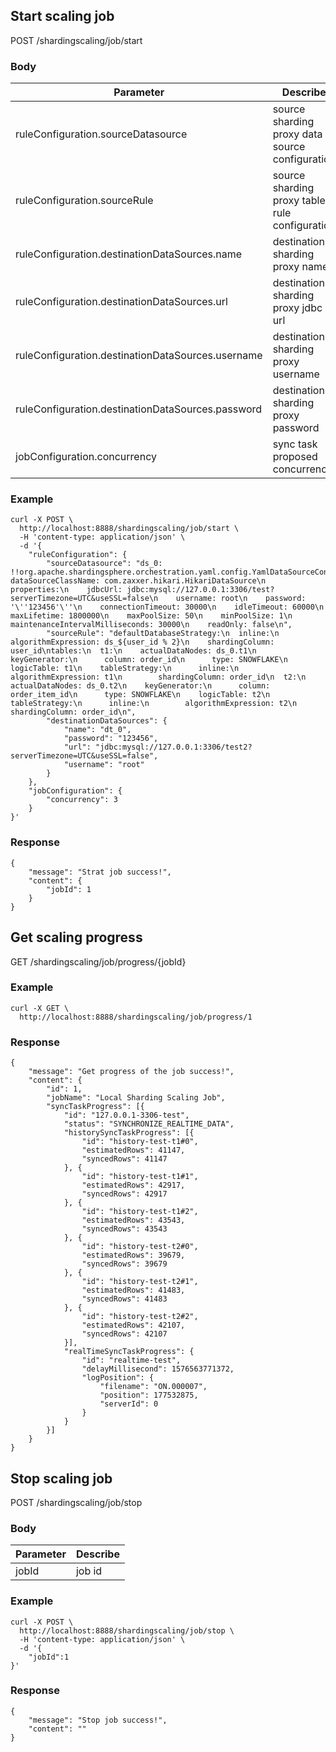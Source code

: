 ## Start scaling job

POST /shardingscaling/job/start

### Body

| Parameter                                         | Describe                                        |
|---------------------------------------------------|-------------------------------------------------|
| ruleConfiguration.sourceDatasource                | source sharding proxy data source configuration |
| ruleConfiguration.sourceRule                      | source sharding proxy table rule configuration  |
| ruleConfiguration.destinationDataSources.name     | destination sharding proxy name                 |
| ruleConfiguration.destinationDataSources.url      | destination sharding proxy jdbc url             |
| ruleConfiguration.destinationDataSources.username | destination sharding proxy username             |
| ruleConfiguration.destinationDataSources.password | destination sharding proxy password             |
| jobConfiguration.concurrency                      | sync task proposed concurrency                  |

### Example

```
curl -X POST \
  http://localhost:8888/shardingscaling/job/start \
  -H 'content-type: application/json' \
  -d '{
	"ruleConfiguration": {
		"sourceDatasource": "ds_0: !!org.apache.shardingsphere.orchestration.yaml.config.YamlDataSourceConfiguration\n  dataSourceClassName: com.zaxxer.hikari.HikariDataSource\n  properties:\n    jdbcUrl: jdbc:mysql://127.0.0.1:3306/test?serverTimezone=UTC&useSSL=false\n    username: root\n    password: '\''123456'\''\n    connectionTimeout: 30000\n    idleTimeout: 60000\n    maxLifetime: 1800000\n    maxPoolSize: 50\n    minPoolSize: 1\n    maintenanceIntervalMilliseconds: 30000\n    readOnly: false\n",
		"sourceRule": "defaultDatabaseStrategy:\n  inline:\n    algorithmExpression: ds_${user_id % 2}\n    shardingColumn: user_id\ntables:\n  t1:\n    actualDataNodes: ds_0.t1\n    keyGenerator:\n      column: order_id\n      type: SNOWFLAKE\n    logicTable: t1\n    tableStrategy:\n      inline:\n        algorithmExpression: t1\n        shardingColumn: order_id\n  t2:\n    actualDataNodes: ds_0.t2\n    keyGenerator:\n      column: order_item_id\n      type: SNOWFLAKE\n    logicTable: t2\n    tableStrategy:\n      inline:\n        algorithmExpression: t2\n        shardingColumn: order_id\n",
		"destinationDataSources": {
			"name": "dt_0",
			"password": "123456",
			"url": "jdbc:mysql://127.0.0.1:3306/test2?serverTimezone=UTC&useSSL=false",
			"username": "root"
		}
	},
	"jobConfiguration": {
		"concurrency": 3
	}
}'
```

### Response

```
{
	"message": "Strat job success!",
	"content": {
		"jobId": 1
	}
}
```

## Get scaling progress

GET /shardingscaling/job/progress/{jobId}

### Example

```
curl -X GET \
  http://localhost:8888/shardingscaling/job/progress/1
```

### Response

```
{
	"message": "Get progress of the job success!",
	"content": {
		"id": 1,
		"jobName": "Local Sharding Scaling Job",
		"syncTaskProgress": [{
			"id": "127.0.0.1-3306-test",
			"status": "SYNCHRONIZE_REALTIME_DATA",
			"historySyncTaskProgress": [{
				"id": "history-test-t1#0",
				"estimatedRows": 41147,
				"syncedRows": 41147
			}, {
				"id": "history-test-t1#1",
				"estimatedRows": 42917,
				"syncedRows": 42917
			}, {
				"id": "history-test-t1#2",
				"estimatedRows": 43543,
				"syncedRows": 43543
			}, {
				"id": "history-test-t2#0",
				"estimatedRows": 39679,
				"syncedRows": 39679
			}, {
				"id": "history-test-t2#1",
				"estimatedRows": 41483,
				"syncedRows": 41483
			}, {
				"id": "history-test-t2#2",
				"estimatedRows": 42107,
				"syncedRows": 42107
			}],
			"realTimeSyncTaskProgress": {
				"id": "realtime-test",
				"delayMillisecond": 1576563771372,
				"logPosition": {
					"filename": "ON.000007",
					"position": 177532875,
					"serverId": 0
				}
			}
		}]
	}
}
```

## Stop scaling job

POST /shardingscaling/job/stop

### Body

| Parameter | Describe |
|-----------|----------|
| jobId     | job id   |

### Example

```
curl -X POST \
  http://localhost:8888/shardingscaling/job/stop \
  -H 'content-type: application/json' \
  -d '{
	"jobId":1
}'
```

### Response

```
{
	"message": "Stop job success!",
	"content": ""
}
```